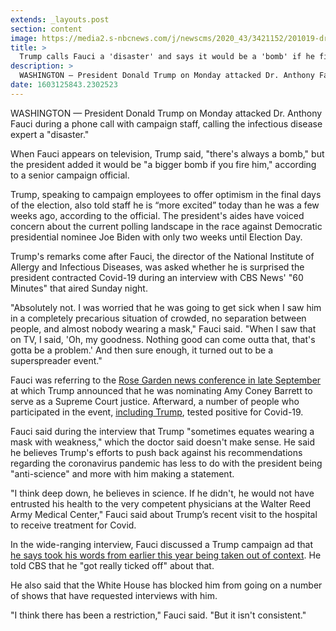 ```yaml
--- 
extends: _layouts.post 
section: content 
image: https://media2.s-nbcnews.com/j/newscms/2020_43/3421152/201019-dr-fauci-mc-1148_8ca083f9723427d6cdb9c68d82d691ab.nbcnews-fp-1200-630.JPG 
title: > 
  Trump calls Fauci a 'disaster' and says it would be a 'bomb' if he fired the doctor 
description: > 
  WASHINGTON — President Donald Trump on Monday attacked Dr. Anthony Fauci during a phone call with campaign staff, calling the infectious disease expert a "disaster."When Fauci appears on television, Trump said, "there's always a bomb," but the president added it would be "a bigger bomb if you fire him," according to a senior campaign official.Afterward, a number of people who participated in the event, including Trump, tested positive for Covid-19.Fauci said during the interview that Trump "sometimes equates wearing a mask with weakness," which the doctor said doesn't make sense.In the wide-ranging interview, Fauci discussed a Trump campaign ad that he says took his words from earlier this year being taken out of context. 
date: 1603125843.2302523 
--- 
```

<div><p class="endmarkEnabled">WASHINGTON &#8212; President Donald Trump on Monday attacked Dr. Anthony Fauci during a phone call with campaign staff, calling the infectious disease expert a "disaster."</p><p class="endmarkEnabled">When Fauci appears on television, Trump said, "there's always a bomb," but the president added it would be "a bigger bomb if you fire him," according to a senior campaign official.</p><p></p><p id="taboolaReadMoreBelow"></p><p class="endmarkEnabled">Trump, speaking to campaign employees to offer optimism in the final days of the election, also told staff he is &#8220;more excited&#8221; today than he was a few weeks ago, according to the official. The president's aides have voiced concern about the current polling landscape in the race against Democratic presidential nominee Joe Biden with only two weeks until Election Day.</p><p class="endmarkEnabled">Trump's remarks come after Fauci, the director of the National Institute of Allergy and Infectious Diseases, was asked whether he is surprised the president contracted Covid-19 during an interview with CBS News' "60 Minutes" that aired Sunday night.</p><p class="endmarkEnabled">"Absolutely not. I was worried that he was going to get sick when I saw him in a completely precarious situation of crowded, no separation between people, and almost nobody wearing a mask," Fauci said. "When I saw that on TV, I said, 'Oh, my goodness. Nothing good can come outta that, that's gotta be a problem.' And then sure enough, it turned out to be a superspreader event."</p><p class="endmarkEnabled">Fauci was referring to the <a href="https://www.nbcnews.com/news/us-news/tracking-covid-19-infections-among-president-trump-s-contacts-n1241877" target="_blank">Rose Garden news conference in late September</a> at which Trump announced that he was nominating Amy Coney Barrett to serve as a Supreme Court justice. Afterward, a number of people who participated in the event, <a href="https://www.nbcnews.com/politics/donald-trump/trump-first-lady-test-positive-covid-19-n1241769" target="_blank">including Trump</a>, tested positive for Covid-19.</p><p class="endmarkEnabled">Fauci said during the interview that Trump "sometimes equates wearing a mask with weakness," which the doctor said doesn't make sense. He said he believes Trump's efforts to push back against his recommendations regarding the coronavirus pandemic has less to do with the president being "anti-science" and more with him making a statement.</p><p></p><p class="endmarkEnabled">"I think deep down, he believes in science. If he didn't, he would not have entrusted his health to the very competent physicians at the Walter Reed Army Medical Center," Fauci said about Trump&#8217;s recent visit to the hospital to receive treatment for Covid.</p><p class="endmarkEnabled">In the wide-ranging interview, Fauci discussed a Trump campaign ad that <a href="https://www.nbcnews.com/politics/2020-election/fauci-rips-new-trump-campaign-ad-says-it-uses-his-n1242889" target="_blank">he says took his words from earlier this year being taken out of context</a>. He told CBS that he "got really ticked off" about that.</p><p class="endmarkEnabled">He also said that the White House has blocked him from going on a number of shows that have requested interviews with him.</p><p class="endmarkEnabled">"I think there has been a restriction," Fauci said. "But it isn't consistent."</p></div>
